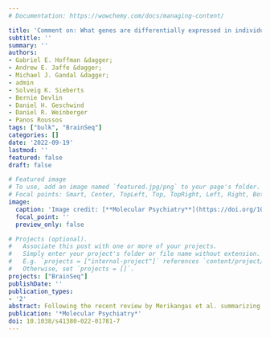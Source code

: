 ```yaml
---
# Documentation: https://wowchemy.com/docs/managing-content/

title: 'Comment on: What genes are differentially expressed in individuals with schizophrenia? A systematic review'
subtitle: ''
summary: ''
authors:
- Gabriel E. Hoffman &dagger;
- Andrew E. Jaffe &dagger;
- Michael J. Gandal &dagger;
- admin
- Solveig K. Sieberts
- Bernie Devlin
- Daniel H. Geschwind
- Daniel R. Weinberger
- Panos Roussos 
tags: ["bulk", "BrainSeq"]
categories: []
date: '2022-09-19'
lastmod: ''
featured: false
draft: false

# Featured image
# To use, add an image named `featured.jpg/png` to your page's folder.
# Focal points: Smart, Center, TopLeft, Top, TopRight, Left, Right, BottomLeft, Bottom, BottomRight.
image:
  caption: 'Image credit: [**Molecular Psychiatry**](https://doi.org/10.1038/s41380-022-01781-7)'
  focal_point: ''
  preview_only: false

# Projects (optional).
#   Associate this post with one or more of your projects.
#   Simply enter your project's folder or file name without extension.
#   E.g. `projects = ["internal-project"]` references `content/project/deep-learning/index.md`.
#   Otherwise, set `projects = []`.
projects: ["BrainSeq"]
publishDate: ''
publication_types:
- '2'
abstract: Following the recent review by Merikangas et al. summarizing differential gene expression in schizophrenia, we wanted to provide readers with our perspective on the state of the field in order to highlight current resources and ongoing challenges. We have led data collection and analysis of post mortem brains of control and schizophrenia samples across multiple large-scale cohorts, and we have provided data and results resources for each of these studies (Table 1).
publication: '*Molecular Psychiatry*'
doi: 10.1038/s41380-022-01781-7
---
```

